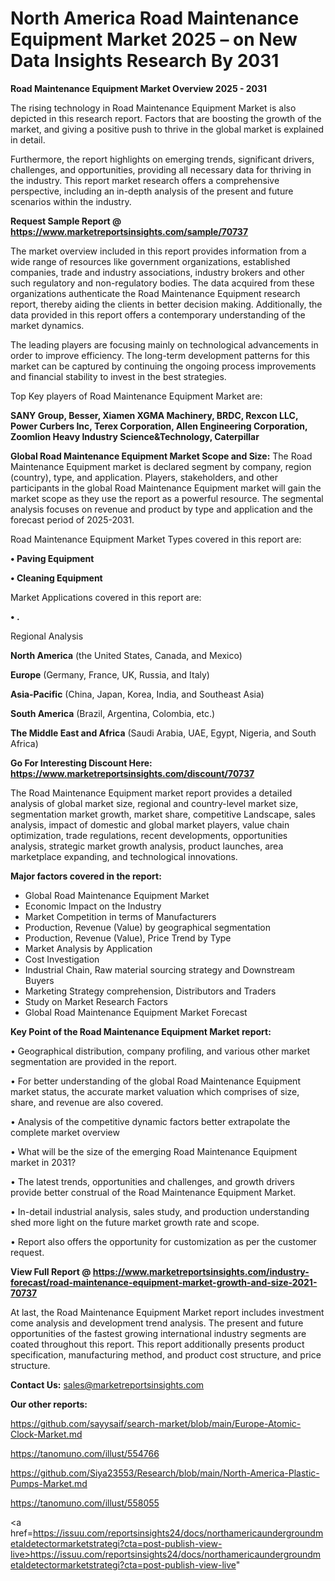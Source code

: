 # North America Road Maintenance Equipment Market 2025 – on New Data Insights Research By 2031

<Strong> Road Maintenance Equipment Market Overview 2025 - 2031</strong>

The rising technology in Road Maintenance Equipment Market is also depicted in this research report. Factors that are boosting the growth of the market, and giving a positive push to thrive in the global market is explained in detail.

Furthermore, the report highlights on emerging trends, significant drivers, challenges, and opportunities, providing all necessary data for thriving in the industry. This report market research offers a comprehensive perspective, including an in-depth analysis of the present and future scenarios within the industry.

<strong>Request Sample Report @ <a href=https://www.marketreportsinsights.com/sample/70737>https://www.marketreportsinsights.com/sample/70737</a></strong>

The market overview included in this report provides information from a wide range of resources like government organizations, established companies, trade and industry associations, industry brokers and other such regulatory and non-regulatory bodies. The data acquired from these organizations authenticate the Road Maintenance Equipment research report, thereby aiding the clients in better decision making. Additionally, the data provided in this report offers a contemporary understanding of the market dynamics.

The leading players are focusing mainly on technological advancements in order to improve efficiency. The long-term development patterns for this market can be captured by continuing the ongoing process improvements and financial stability to invest in the best strategies.

Top Key players of Road Maintenance Equipment Market are:

<strong>SANY Group, Besser, Xiamen XGMA Machinery, BRDC, Rexcon LLC, Power Curbers Inc, Terex Corporation, Allen Engineering Corporation, Zoomlion Heavy Industry Science&Technology, Caterpillar</strong>

<strong><b>Global Road Maintenance Equipment Market Scope and Size:</b></strong>
The Road Maintenance Equipment market is declared segment by company, region (country), type, and application. Players, stakeholders, and other participants in the global Road Maintenance Equipment market will gain the market scope as they use the report as a powerful resource. The segmental analysis focuses on revenue and product by type and application and the forecast period of 2025-2031.

Road Maintenance Equipment Market Types covered in this report are:

<strong>• Paving Equipment

• Cleaning Equipment</strong>

Market Applications covered in this report are:

<strong>• .</strong> 

Regional Analysis

<strong>North America</strong> (the United States, Canada, and Mexico)

<strong>Europe</strong> (Germany, France, UK, Russia, and Italy)

<strong>Asia-Pacific</strong> (China, Japan, Korea, India, and Southeast Asia)

<strong>South America</strong> (Brazil, Argentina, Colombia, etc.)

<strong>The Middle East and Africa</strong> (Saudi Arabia, UAE, Egypt, Nigeria, and South Africa)

<strong>Go For Interesting Discount Here: <a href=https://www.marketreportsinsights.com/discount/70737>https://www.marketreportsinsights.com/discount/70737</a></strong>

The Road Maintenance Equipment market report provides a detailed analysis of global market size, regional and country-level market size, segmentation market growth, market share, competitive Landscape, sales analysis, impact of domestic and global market players, value chain optimization, trade regulations, recent developments, opportunities analysis, strategic market growth analysis, product launches, area marketplace expanding, and technological innovations.

<strong><b>Major factors covered in the report:</b></strong>
<ul>
  <li>Global Road Maintenance Equipment Market </li>
  <li>Economic Impact on the Industry</li>
  <li>Market Competition in terms of Manufacturers</li>
  <li>Production, Revenue (Value) by geographical segmentation</li>
  <li>Production, Revenue (Value), Price Trend by Type</li>
  <li>Market Analysis by Application</li>
  <li>Cost Investigation</li>
  <li>Industrial Chain, Raw material sourcing strategy and Downstream Buyers</li>
  <li>Marketing Strategy comprehension, Distributors and Traders</li>
  <li>Study on Market Research Factors</li>
  <li>Global Road Maintenance Equipment Market Forecast</li>
</ul>

<strong><b>Key Point of the Road Maintenance Equipment Market report:</b></strong>

• Geographical distribution, company profiling, and various other market segmentation are provided in the report.

• For better understanding of the global Road Maintenance Equipment market status, the accurate market valuation which comprises of size, share, and revenue are also covered.

• Analysis of the competitive dynamic factors better extrapolate the complete market overview

• What will be the size of the emerging Road Maintenance Equipment market in 2031?

• The latest trends, opportunities and challenges, and growth drivers provide better construal of the Road Maintenance Equipment Market.

• In-detail industrial analysis, sales study, and production understanding shed more light on the future market growth rate and scope.

• Report also offers the opportunity for customization as per the customer request.

<strong><b>View Full Report @ <a href=https://www.marketreportsinsights.com/industry-forecast/road-maintenance-equipment-market-growth-and-size-2021-70737>https://www.marketreportsinsights.com/industry-forecast/road-maintenance-equipment-market-growth-and-size-2021-70737</a></b></strong>


At last, the Road Maintenance Equipment Market report includes investment come analysis and development trend analysis. The present and future opportunities of the fastest growing international industry segments are coated throughout this report. This report additionally presents product specification, manufacturing method, and product cost structure, and price structure.

<strong>Contact Us:</strong>
sales@marketreportsinsights.com

<strong>Our other reports:</strong>

<a href=https://github.com/sayysaif/search-market/blob/main/Europe-Atomic-Clock-Market.md>https://github.com/sayysaif/search-market/blob/main/Europe-Atomic-Clock-Market.md</a>

<a href=https://tanomuno.com/illust/554766>https://tanomuno.com/illust/554766</a>

<a href=https://github.com/Siya23553/Research/blob/main/North-America-Plastic-Pumps-Market.md>https://github.com/Siya23553/Research/blob/main/North-America-Plastic-Pumps-Market.md</a>

<a href=https://tanomuno.com/illust/558055>https://tanomuno.com/illust/558055</a>

<a href=https://issuu.com/reportsinsights24/docs/northamericaundergroundmetaldetectormarketstrategi?cta=post-publish-view-live>https://issuu.com/reportsinsights24/docs/northamericaundergroundmetaldetectormarketstrategi?cta=post-publish-view-live</a>"
